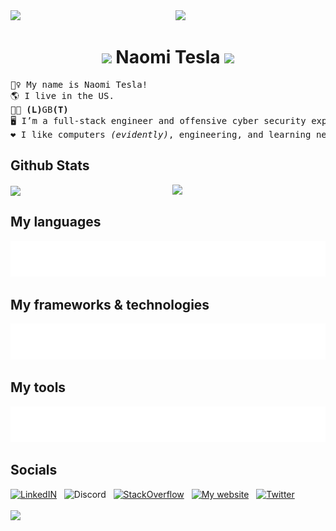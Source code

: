 <!--- ~~~~~~~~~~~~~~~~~~~~~~~~~~~~~~~~~~~~~~~~~~~~~~~~~~~~~~~~~~~~~~~~~~~~~~~~~~~~~~~~~~~~ --->

<img  src="https://user-images.githubusercontent.com/110672478/213875284-cb34a791-67d3-46dd-b143-cdc5fde3cc7c.gif"  width="720"/>
<img align='right'  src="https://user-images.githubusercontent.com/110672478/213859389-dddb5018-0f72-43fe-8386-3f20aa68b0ba.gif"  width="240"/>

<h1 align="center">
	<img  src="https://user-images.githubusercontent.com/110672478/213859436-1fcf0ae8-17fc-4987-8c03-e72f24c186ca.gif"  width="24"/> Naomi Tesla <img  src="https://user-images.githubusercontent.com/110672478/213859436-1fcf0ae8-17fc-4987-8c03-e72f24c186ca.gif"  width="24">
</h1>

<!--- ~~~~~~~~~~~~~~~~~~~~~~~~~~~~~~~~~~~~~~~~~~~~~~~~~~~~~~~~~~~~~~~~~~~~~~~~~~~~~~~~~~~~ --->



<!--- ~~~~~~~~~~~~~~~~~~~~~~~~~~~~~~~~~~~~~~~~~~~~~~~~~~~~~~~~~~~~~~~~~~~~~~~~~~~~~~~~~~~~ --->

<pre>
🧙‍♀️ My name is Naomi Tesla!
🌎 I live in the US.
🏳️‍🌈 <b>(L)</b>GB<b>(T)</b>
🖥️ I’m a full-stack engineer and offensive cyber security expert.
❤️ I like computers <i>(evidently)</i>, engineering, and learning new things c:
</pre>

<!--- ~~~~~~~~~~~~~~~~~~~~~~~~~~~~~~~~~~~~~~~~~~~~~~~~~~~~~~~~~~~~~~~~~~~~~~~~~~~~~~~~~~~~ --->



<!--- ~~~~~~~~~~~~~~~~~~~~~~~~~~~~~~~~~~~~~~~~~~~~~~~~~~~~~~~~~~~~~~~~~~~~~~~~~~~~~~~~~~~~ --->

## Github Stats
<div>
	<img align="right"  src="https://user-images.githubusercontent.com/110672478/213859388-ae94b66b-4cff-49e0-8c97-f083e4d2f86c.gif"  width="245"  />
	<!-- 	<a href="#"> wanna find something prettierrrr temporarilyyy :o
		<img align="center" width="500" src="https://github-readme-stats-git-addprogressrankicon-rickstaa.vercel.app/api?username=NaomiTesla&rank_icon=github&show_icons=true&theme=omni"  />
	</a> -->
	<a href="#">
		<img align="center" width="500" src="https://github-readme-stats.vercel.app/api/top-langs/?username=NaomiTesla&layout=donut-vertical&theme=omni"  />
	</a>
</div>


## My languages
<div>
	<img  src="./assets/css/languages.svg"  alt="Languages">
</div>


## My frameworks & technologies
<div>
	<img  src="./assets/css/frameworks-and-technologies.svg"  alt="Frameworks and technologies">
</div>


## My tools
<div>
	<img  src="./assets/css/tools.svg"  alt="Tools">
</div>


## Socials
<div>
	<a  href="https://www.linkedin.com/in/naomi-tesla">
		<img  width="45"  src="https://cdn.jsdelivr.net/gh/devicons/devicon/icons/linkedin/linkedin-original.svg"  alt="LinkedIN"/></a>  &nbsp;
	<a  href="https://discordapp.com/users/315262571315986432"  style="text-decoration: none">
		<img  width="45"  src="https://user-images.githubusercontent.com/110672478/213858864-abd45924-faf5-41fb-b5bf-1e3f96797384.svg"  alt="Discord"/></a>  &nbsp;
	<a  href="https://stackoverflow.com/users/13565899/naomi-tesla">
		<img  width="45"  src="https://user-images.githubusercontent.com/110672478/213859054-8bde9f78-6782-4b16-aacd-78cae162b0cf.svg"  alt="StackOverflow"/></a>  &nbsp;
	<a  href="https://naomitesla.net/">
		<img  width="45"  src="https://user-images.githubusercontent.com/110672478/213858929-2dd2dcb4-f148-442f-9480-54376284e1ca.png"  alt="My website"/></a>  &nbsp;
	<a  href="https://twitter.com/naomi_tesla">
		<img  width="45"  src="https://cdn.jsdelivr.net/gh/devicons/devicon/icons/twitter/twitter-original.svg"  alt="Twitter"/></a>  &nbsp;
</div>

<!--- ~~~~~~~~~~~~~~~~~~~~~~~~~~~~~~~~~~~~~~~~~~~~~~~~~~~~~~~~~~~~~~~~~~~~~~~~~~~~~~~~~~~~ --->



<!--- ~~~~~~~~~~~~~~~~~~~~~~~~~~~~~~~~~~~~~~~~~~~~~~~~~~~~~~~~~~~~~~~~~~~~~~~~~~~~~~~~~~~~ --->

<br  />
<img  src="https://user-images.githubusercontent.com/110672478/213875284-cb34a791-67d3-46dd-b143-cdc5fde3cc7c.gif"  width="840"/>

<!--- ~~~~~~~~~~~~~~~~~~~~~~~~~~~~~~~~~~~~~~~~~~~~~~~~~~~~~~~~~~~~~~~~~~~~~~~~~~~~~~~~~~~~ --->
